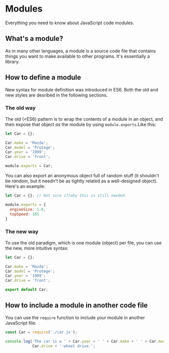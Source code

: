 # Modules

Everything you need to know about JavaScript code modules.

## What's a module?

As in many other languages, a module is a source code file that contains things you want
to make available to other programs. It's essentially a library.

## How to define a module

New syntax for module definition was introduced in ES6. Both the old and new styles are
desribed in the following sections.

### The old way

The old (<ES6) pattern is to wrap the contents of a module in an object, and then expose
that object _as_ the module by using `module.exports`.Like this:

```javascript
let Car = {};

Car.make = 'Mazda';
Car.model = 'Protege';
Car.year = '1999';
Car.drive = 'front';

module.exports = Car;
```

You can also export an anonymous object full of random stuff (it shouldn't be _random_,
but it needn't be as tightly related as a well-designed object). Here's an example:

```javascript
let Car = {}; // Not sure if/why this is still needed.

module.exports = {
  engineSize: 1.6,
  topSpeed: 165  
}
```

### The new way

To use the old paradigm, which is one module (object) per file, you can use the new, more
intuitive syntax:

```javascript
let Car = {};

Car.make = 'Mazda';
Car.model = 'Protege';
Car.year = '1999';
Car.drive = 'front';

export default Car;
```

## How to include a module in another code file

You can use the `require` function to include your module in another JavaScript file:

```javascript
const Car = require('./car.js');

console.log('The car is a ' + Car.year + ' ' + Car.make + ' ' + Car.model + ' with ' +
            Car.drive + '-wheel drive.';
```
